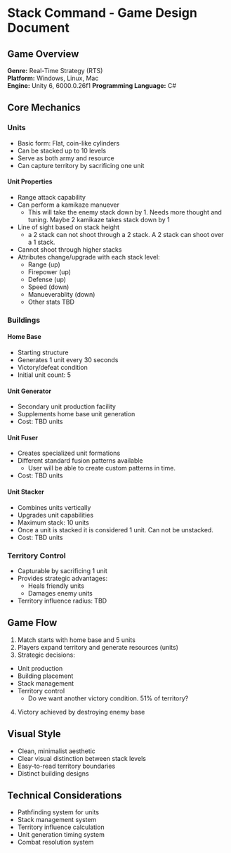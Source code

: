 # Stack Command - Game Design Document

## Game Overview
**Genre:** Real-Time Strategy (RTS)  
**Platform:** Windows, Linux, Mac  
**Engine:** Unity 6, 6000.0.26f1
**Programming Language:** C#  

## Core Mechanics

### Units
- Basic form: Flat, coin-like cylinders
- Can be stacked up to 10 levels
- Serve as both army and resource
- Can capture territory by sacrificing one unit

#### Unit Properties
- Range attack capability
- Can perform a kamikaze manuever
  - This will take the enemy stack down by 1. Needs more thought and tuning. Maybe 2 kamikaze takes stack down by 1
- Line of sight based on stack height
  - a 2 stack can not shoot through a 2 stack. A 2 stack can shoot over a 1 stack.
- Cannot shoot through higher stacks
- Attributes change/upgrade with each stack level:
  - Range (up)
  - Firepower (up)
  - Defense (up)
  - Speed (down)
  - Manueverablity (down)
  - Other stats TBD

### Buildings

#### Home Base
- Starting structure
- Generates 1 unit every 30 seconds
- Victory/defeat condition
- Initial unit count: 5

#### Unit Generator
- Secondary unit production facility
- Supplements home base unit generation
- Cost: TBD units

#### Unit Fuser
- Creates specialized unit formations
- Different standard fusion patterns available
  - User will be able to create custom patterns in time.
- Cost: TBD units

#### Unit Stacker
- Combines units vertically
- Upgrades unit capabilities
- Maximum stack: 10 units
- Once a unit is stacked it is considered 1 unit. Can not be unstacked.
- Cost: TBD units

### Territory Control
- Capturable by sacrificing 1 unit
- Provides strategic advantages:
  - Heals friendly units
  - Damages enemy units
- Territory influence radius: TBD

## Game Flow
1. Match starts with home base and 5 units
2. Players expand territory and generate resources (units)
3. Strategic decisions:
  - Unit production
  - Building placement
  - Stack management
  - Territory control
    - Do we want another victory condition. 51% of territory?
  
4. Victory achieved by destroying enemy base

## Visual Style
- Clean, minimalist aesthetic
- Clear visual distinction between stack levels
- Easy-to-read territory boundaries
- Distinct building designs

## Technical Considerations
- Pathfinding system for units
- Stack management system
- Territory influence calculation
- Unit generation timing system
- Combat resolution system